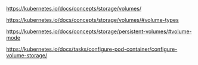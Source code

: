 https://kubernetes.io/docs/concepts/storage/volumes/

https://kubernetes.io/docs/concepts/storage/volumes/#volume-types

https://kubernetes.io/docs/concepts/storage/persistent-volumes/#volume-mode

https://kubernetes.io/docs/tasks/configure-pod-container/configure-volume-storage/
